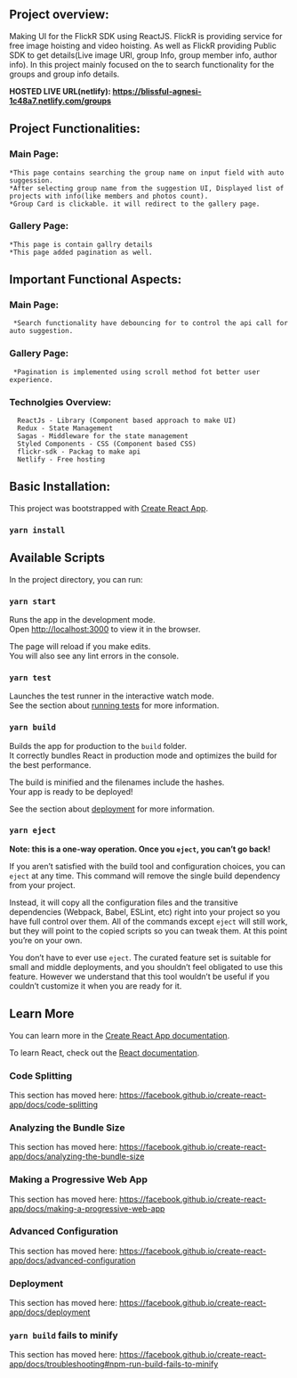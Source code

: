 ## Project overview:

  Making UI for the FlickR SDK using ReactJS. FlickR is providing service for free image hoisting and video hoisting. As well as FlickR providing Public SDK to get details(Live image URl, group Info, group member info, author info).
  In this project mainly focused on the to search functionality for the groups and group info details.
  
  **HOSTED LIVE URL(netlify):  https://blissful-agnesi-1c48a7.netlify.com/groups**

## Project Functionalities:

  ### Main Page:
    *This page contains searching the group name on input field with auto suggession.
    *After selecting group name from the suggestion UI, Displayed list of projects with info(like members and photos count).
    *Group Card is clickable. it will redirect to the gallery page.
  ### Gallery Page:
    *This page is contain gallry details
    *This page added pagination as well.
    
## Important Functional Aspects:
   ### Main Page:
     *Search functionality have debouncing for to control the api call for auto suggestion.
   ### Gallery Page:
     *Pagination is implemented using scroll method fot better user experience.
     
  
 ### Technolgies Overview:
      ReactJs - Library (Component based approach to make UI)
      Redux - State Management
      Sagas - Middleware for the state management
      Styled Components - CSS (Component based CSS)
      flickr-sdk - Packag to make api
      Netlify - Free hosting
   
## Basic Installation:  
This project was bootstrapped with [Create React App](https://github.com/facebook/create-react-app).
 
### `yarn install`

## Available Scripts

In the project directory, you can run:

### `yarn start`

Runs the app in the development mode.<br />
Open [http://localhost:3000](http://localhost:3000) to view it in the browser.

The page will reload if you make edits.<br />
You will also see any lint errors in the console.

### `yarn test`

Launches the test runner in the interactive watch mode.<br />
See the section about [running tests](https://facebook.github.io/create-react-app/docs/running-tests) for more information.

### `yarn build`

Builds the app for production to the `build` folder.<br />
It correctly bundles React in production mode and optimizes the build for the best performance.

The build is minified and the filenames include the hashes.<br />
Your app is ready to be deployed!

See the section about [deployment](https://facebook.github.io/create-react-app/docs/deployment) for more information.

### `yarn eject`

**Note: this is a one-way operation. Once you `eject`, you can’t go back!**

If you aren’t satisfied with the build tool and configuration choices, you can `eject` at any time. This command will remove the single build dependency from your project.

Instead, it will copy all the configuration files and the transitive dependencies (Webpack, Babel, ESLint, etc) right into your project so you have full control over them. All of the commands except `eject` will still work, but they will point to the copied scripts so you can tweak them. At this point you’re on your own.

You don’t have to ever use `eject`. The curated feature set is suitable for small and middle deployments, and you shouldn’t feel obligated to use this feature. However we understand that this tool wouldn’t be useful if you couldn’t customize it when you are ready for it.

## Learn More

You can learn more in the [Create React App documentation](https://facebook.github.io/create-react-app/docs/getting-started).

To learn React, check out the [React documentation](https://reactjs.org/).

### Code Splitting

This section has moved here: https://facebook.github.io/create-react-app/docs/code-splitting

### Analyzing the Bundle Size

This section has moved here: https://facebook.github.io/create-react-app/docs/analyzing-the-bundle-size

### Making a Progressive Web App

This section has moved here: https://facebook.github.io/create-react-app/docs/making-a-progressive-web-app

### Advanced Configuration

This section has moved here: https://facebook.github.io/create-react-app/docs/advanced-configuration

### Deployment

This section has moved here: https://facebook.github.io/create-react-app/docs/deployment

### `yarn build` fails to minify

This section has moved here: https://facebook.github.io/create-react-app/docs/troubleshooting#npm-run-build-fails-to-minify
